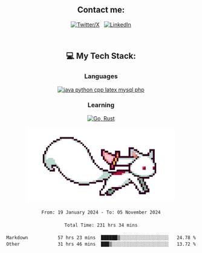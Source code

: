 

<div align="center">

## Contact me:

[![Twitter/X](https://skillicons.dev/icons?i=twitter)](https://twitter.com/erikskopp) &nbsp;
[![LinkedIn](https://skillicons.dev/icons?i=linkedin)](www.linkedin.com/in/erik-skopp) 

<div align="center">
<br>

## 💻 My Tech Stack:

### Languages

[![java python cpp latex mysql php](https://skillicons.dev/icons?i=java,python,cpp,latex,mysql,php)](https://skillicons.dev)

### Learning

[![Go, Rust](https://skillicons.dev/icons?i=go,rust)](https://skillicons.dev)

<center>

<img src="kyubey.gif" alt="Alt-Text" title="" >

</center>


<!--START_SECTION:waka-->

```txt
From: 19 January 2024 - To: 05 November 2024

Total Time: 231 hrs 34 mins

Markdown           57 hrs 23 mins  ██████▒░░░░░░░░░░░░░░░░░░   24.78 %
Other              31 hrs 46 mins  ███▒░░░░░░░░░░░░░░░░░░░░░   13.72 %
```

<!--END_SECTION:waka-->

